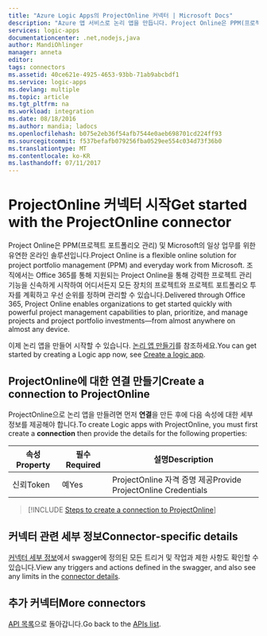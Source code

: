 ```yaml
---
title: "Azure Logic Apps의 ProjectOnline 커넥터 | Microsoft Docs"
description: "Azure 앱 서비스로 논리 앱을 만듭니다. Project Online은 PPM(프로젝트 포트폴리오 관리) 및 Microsoft의 일상 업무를 위한 유연한 온라인 솔루션입니다. 조직에서는 Office 365를 통해 지원되는 Project Online을 통해 강력한 프로젝트 관리 기능을 신속하게 시작하여 어디서든지 모든 장치의 프로젝트와 프로젝트 포트폴리오 투자를 계획하고 우선 순위를 정하며 관리할 수 있습니다."
services: logic-apps
documentationcenter: .net,nodejs,java
author: MandiOhlinger
manager: anneta
editor: 
tags: connectors
ms.assetid: 40ce621e-4925-4653-93bb-71ab9abcbdf1
ms.service: logic-apps
ms.devlang: multiple
ms.topic: article
ms.tgt_pltfrm: na
ms.workload: integration
ms.date: 08/18/2016
ms.author: mandia; ladocs
ms.openlocfilehash: b075e2eb36f54afb7544e0aeb698701cd224ff93
ms.sourcegitcommit: f537befafb079256fba0529ee554c034d73f36b0
ms.translationtype: MT
ms.contentlocale: ko-KR
ms.lasthandoff: 07/11/2017
---
```

# <a name="get-started-with-the-projectonline-connector"></a><span data-ttu-id="4f112-105">ProjectOnline 커넥터 시작</span><span class="sxs-lookup"><span data-stu-id="4f112-105">Get started with the ProjectOnline connector</span></span>
<span data-ttu-id="4f112-106">Project Online은 PPM(프로젝트 포트폴리오 관리) 및 Microsoft의 일상 업무를 위한 유연한 온라인 솔루션입니다.</span><span class="sxs-lookup"><span data-stu-id="4f112-106">Project Online is a flexible online solution for project portfolio management (PPM) and everyday work from Microsoft.</span></span> <span data-ttu-id="4f112-107">조직에서는 Office 365를 통해 지원되는 Project Online을 통해 강력한 프로젝트 관리 기능을 신속하게 시작하여 어디서든지 모든 장치의 프로젝트와 프로젝트 포트폴리오 투자를 계획하고 우선 순위를 정하며 관리할 수 있습니다.</span><span class="sxs-lookup"><span data-stu-id="4f112-107">Delivered through Office 365, Project Online enables organizations to get started quickly with powerful project management capabilities to plan, prioritize, and manage projects and project portfolio investments—from almost anywhere on almost any device.</span></span>

<span data-ttu-id="4f112-108">이제 논리 앱을 만들어 시작할 수 있습니다. [논리 앱 만들기](../logic-apps/logic-apps-create-a-logic-app.md)를 참조하세요.</span><span class="sxs-lookup"><span data-stu-id="4f112-108">You can get started by creating a Logic app now, see [Create a logic app](../logic-apps/logic-apps-create-a-logic-app.md).</span></span>

## <a name="create-a-connection-to-projectonline"></a><span data-ttu-id="4f112-109">ProjectOnline에 대한 연결 만들기</span><span class="sxs-lookup"><span data-stu-id="4f112-109">Create a connection to ProjectOnline</span></span>
<span data-ttu-id="4f112-110">ProjectOnline으로 논리 앱을 만들려면 먼저 **연결**을 만든 후에 다음 속성에 대한 세부 정보를 제공해야 합니다.</span><span class="sxs-lookup"><span data-stu-id="4f112-110">To create Logic apps with ProjectOnline, you must first create a **connection** then provide the details for the following properties:</span></span> 

| <span data-ttu-id="4f112-111">속성</span><span class="sxs-lookup"><span data-stu-id="4f112-111">Property</span></span> | <span data-ttu-id="4f112-112">필수</span><span class="sxs-lookup"><span data-stu-id="4f112-112">Required</span></span> | <span data-ttu-id="4f112-113">설명</span><span class="sxs-lookup"><span data-stu-id="4f112-113">Description</span></span> |
| --- | --- | --- |
| <span data-ttu-id="4f112-114">신뢰</span><span class="sxs-lookup"><span data-stu-id="4f112-114">Token</span></span> |<span data-ttu-id="4f112-115">예</span><span class="sxs-lookup"><span data-stu-id="4f112-115">Yes</span></span> |<span data-ttu-id="4f112-116">ProjectOnline 자격 증명 제공</span><span class="sxs-lookup"><span data-stu-id="4f112-116">Provide ProjectOnline Credentials</span></span> |

> [!INCLUDE [Steps to create a connection to ProjectOnline](../../includes/connectors-create-api-projectonline.md)]
> 

## <a name="connector-specific-details"></a><span data-ttu-id="4f112-117">커넥터 관련 세부 정보</span><span class="sxs-lookup"><span data-stu-id="4f112-117">Connector-specific details</span></span>

<span data-ttu-id="4f112-118">[커넥터 세부 정보](/connectors/projectonline/)에서 swagger에 정의된 모든 트리거 및 작업과 제한 사항도 확인할 수 있습니다.</span><span class="sxs-lookup"><span data-stu-id="4f112-118">View any triggers and actions defined in the swagger, and also see any limits in the [connector details](/connectors/projectonline/).</span></span>

## <a name="more-connectors"></a><span data-ttu-id="4f112-119">추가 커넥터</span><span class="sxs-lookup"><span data-stu-id="4f112-119">More connectors</span></span>
<span data-ttu-id="4f112-120">[API 목록](apis-list.md)으로 돌아갑니다.</span><span class="sxs-lookup"><span data-stu-id="4f112-120">Go back to the [APIs list](apis-list.md).</span></span>